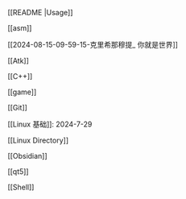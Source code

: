 [[README |Usage]]

[[asm]]

[[2024-08-15-09-59-15-克里希那穆提_ 你就是世界]]

[[Atk]]

[[C++]]

[[game]]

[[Git]]

[[Linux 基础]]: 2024-7-29

[[Linux Directory]]

[[Obsidian]]

[[qt5]]

[[Shell]]
